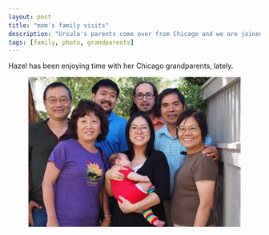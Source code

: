 ```yaml
---
layout: post
title: "mom's family visits"
description: "Ursula's parents come over from Chicago and we are joined by aunt/uncle/cousin who live in San Mateo."
tags: [family, photo, grandparents]
---
```


Hazel has been enjoying time with her Chicago grandparents, lately.

<figure>
    <img src="/images/hazels_moms_fam.jpg">
</figure>
